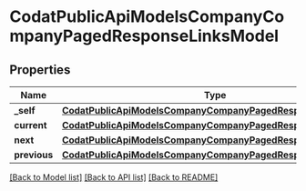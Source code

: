 # CodatPublicApiModelsCompanyCompanyPagedResponseLinksModel


## Properties
Name | Type | Description | Notes
------------ | ------------- | ------------- | -------------
**_self** | [**CodatPublicApiModelsCompanyCompanyPagedResponseHrefModel**](CodatPublicApiModelsCompanyCompanyPagedResponseHrefModel.md) |  | [optional] 
**current** | [**CodatPublicApiModelsCompanyCompanyPagedResponseHrefModel**](CodatPublicApiModelsCompanyCompanyPagedResponseHrefModel.md) |  | [optional] 
**next** | [**CodatPublicApiModelsCompanyCompanyPagedResponseHrefModel**](CodatPublicApiModelsCompanyCompanyPagedResponseHrefModel.md) |  | [optional] 
**previous** | [**CodatPublicApiModelsCompanyCompanyPagedResponseHrefModel**](CodatPublicApiModelsCompanyCompanyPagedResponseHrefModel.md) |  | [optional] 

[[Back to Model list]](../README.md#documentation-for-models) [[Back to API list]](../README.md#documentation-for-api-endpoints) [[Back to README]](../README.md)


